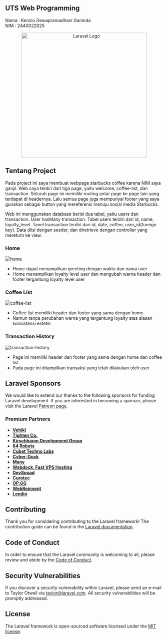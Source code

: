 ## UTS Web Programming
Nama : Kenzio Dewapramadhani Ganinda </br>
NIM : 2440022025
 
<p align="center"><a href="https://laravel.com" target="_blank"><img src="https://raw.githubusercontent.com/laravel/art/master/logo-lockup/5%20SVG/2%20CMYK/1%20Full%20Color/laravel-logolockup-cmyk-red.svg" width="400" alt="Laravel Logo"></a></p>
 
## Tentang Project
Pada project ini saya membuat webpage starbucks coffee karena NIM saya ganjil. Web saya terdiri dari tiga page, yaitu welcome, coffee-list, dan transaction. Seluruh page ini memiliki routing antar page ke page lain yang terdapat di headernya. Lalu semua page juga mempunyai footer yang saya gunakan sebagai button yang mereferensi menuju sosial media Starbucks. 

Web ini menggunakan database berisi dua tabel, yaitu users dan transaction. User hasMany transaction. Tabel users terdiri dari id, name, loyalty_level. Tanel transaction terdiri dari id, date, coffee, user_id(foreign key). Data diisi dengan seeder, dan diretrieve dengan controller yang mereturn ke view.

### Home
![home](https://user-images.githubusercontent.com/127408388/236316539-d0105019-8c9d-4fa7-a310-a4c7db388af0.png)

- Home dapat menampilkan greeting dengan waktu dan nama user
- Home menampilkan loyalty level user dan mengubah warna header dan footer tergantung loyalty level user

### Coffee List
![coffee-list](https://user-images.githubusercontent.com/127408388/236316754-01aa37ff-0b91-4738-8692-3c1cdfab3c32.png)

- Coffee list memiliki header dan footer yang sama dengan home.
- Namun tanpa perubahan warna yang tergantung loyalty atas alasan konsistensi estetik

### Transaction History
![transaction-history](https://user-images.githubusercontent.com/127408388/236316621-e87e5cb0-2fa5-4774-a7b2-9e6e059a8d28.png)

- Page ini memiliki header dan footer yang sama dengan home dan coffee list
- Pada page ini ditampilkan transaksi yang telah dilakukan oleh user



## Laravel Sponsors

We would like to extend our thanks to the following sponsors for funding Laravel development. If you are interested in becoming a sponsor, please visit the Laravel [Patreon page](https://patreon.com/taylorotwell).

### Premium Partners

- **[Vehikl](https://vehikl.com/)**
- **[Tighten Co.](https://tighten.co)**
- **[Kirschbaum Development Group](https://kirschbaumdevelopment.com)**
- **[64 Robots](https://64robots.com)**
- **[Cubet Techno Labs](https://cubettech.com)**
- **[Cyber-Duck](https://cyber-duck.co.uk)**
- **[Many](https://www.many.co.uk)**
- **[Webdock, Fast VPS Hosting](https://www.webdock.io/en)**
- **[DevSquad](https://devsquad.com)**
- **[Curotec](https://www.curotec.com/services/technologies/laravel/)**
- **[OP.GG](https://op.gg)**
- **[WebReinvent](https://webreinvent.com/?utm_source=laravel&utm_medium=github&utm_campaign=patreon-sponsors)**
- **[Lendio](https://lendio.com)**

## Contributing

Thank you for considering contributing to the Laravel framework! The contribution guide can be found in the [Laravel documentation](https://laravel.com/docs/contributions).

## Code of Conduct

In order to ensure that the Laravel community is welcoming to all, please review and abide by the [Code of Conduct](https://laravel.com/docs/contributions#code-of-conduct).

## Security Vulnerabilities

If you discover a security vulnerability within Laravel, please send an e-mail to Taylor Otwell via [taylor@laravel.com](mailto:taylor@laravel.com). All security vulnerabilities will be promptly addressed.

## License

The Laravel framework is open-sourced software licensed under the [MIT license](https://opensource.org/licenses/MIT).
